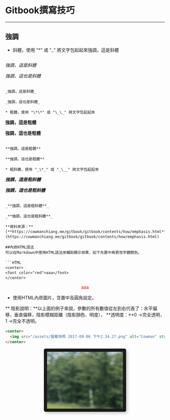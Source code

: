 # Gitbook撰寫技巧

---

## 強調

* 斜體，使用 "\*" 或 "\_" 將文字包起起來強調，這是斜體

  ```
 *強調，這是斜體*

  _強調，這也是斜體_
  ```

  _強調，這是斜體_

  _強調，這也是斜體_

* 粗體，使用 "\*\*" 或 "\_\_" 將文字包起起來

  ```
  **強調，這是粗體**

  __強調，這也是粗體__
  ```

  **強調，這是粗體**

  **強調，這也是粗體**

* 粗斜體，使用 "_\*_" 或 "_\__" 將文字包起起來

  ```
  ***強調，這是粗斜體***

  ___強調，這也是粗斜體___
  ```

  _**強調，這是粗斜體**_

  _**強調，這也是粗斜體**_

**資料來源：**[**https://cowmanchiang.me/gitbook/gitbook/contents/how/emphasis.html**](https://cowmanchiang.me/gitbook/gitbook/contents/how/emphasis.html)

##內崁HTML語法
可以在Markdown中使用HTML語法來輔助顯示效果，如下先置中再更改字體顏色。

```HTML
<center>
  <font color="red">aaa</font>
</center>
```
<center>
  <font color="red">aaa</font>
</center>

*  使用HTML內崁圖片，含置中及圓角設定。

** 陰影說明：**以上面的例子來說，參數的所有數值從左到右代表了：水平偏移，垂直偏移，陰影模糊距離（陰影顏色、明度）， **透明度：**0 →完全透明， 1 →完全不透明。

```HTML
<center>
  <img src="/assets/螢幕快照 2017-09-06 下午2.34.27.png" alt="Cowman" style="border-radius:5px; box-shadow:5px 5px 10px rgba(0, 0, 0, 0.2)" width="240" height="180" border="10"/>
</center>
```

<center>
  <img src="/assets/螢幕快照 2017-09-06 下午2.34.27.png" alt="Cowman" style="border-radius:5px; box-shadow:5px 5px 10px rgba(0, 0, 0, 0.2)" width="240" height="180" border="10"/>
</center>



